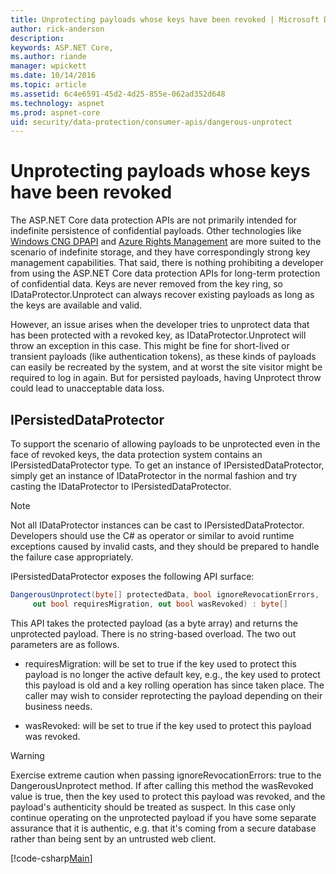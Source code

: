 ```yaml
---
title: Unprotecting payloads whose keys have been revoked | Microsoft Docs
author: rick-anderson
description: 
keywords: ASP.NET Core,
ms.author: riande
manager: wpickett
ms.date: 10/14/2016
ms.topic: article
ms.assetid: 6c4e6591-45d2-4d25-855e-062ad352d648
ms.technology: aspnet
ms.prod: aspnet-core
uid: security/data-protection/consumer-apis/dangerous-unprotect
---
```

# Unprotecting payloads whose keys have been revoked

<a name=data-protection-consumer-apis-dangerous-unprotect></a>

The ASP.NET Core data protection APIs are not primarily intended for indefinite persistence of confidential payloads. Other technologies like [Windows CNG DPAPI](https://msdn.microsoft.com/en-us/library/windows/desktop/hh706794%28v=vs.85%29.aspx) and [Azure Rights Management](https://technet.microsoft.com/en-us/library/jj585024.aspx) are more suited to the scenario of indefinite storage, and they have correspondingly strong key management capabilities. That said, there is nothing prohibiting a developer from using the ASP.NET Core data protection APIs for long-term protection of confidential data. Keys are never removed from the key ring, so IDataProtector.Unprotect can always recover existing payloads as long as the keys are available and valid.

However, an issue arises when the developer tries to unprotect data that has been protected with a revoked key, as IDataProtector.Unprotect will throw an exception in this case. This might be fine for short-lived or transient payloads (like authentication tokens), as these kinds of payloads can easily be recreated by the system, and at worst the site visitor might be required to log in again. But for persisted payloads, having Unprotect throw could lead to unacceptable data loss.

## IPersistedDataProtector

To support the scenario of allowing payloads to be unprotected even in the face of revoked keys, the data protection system contains an IPersistedDataProtector type. To get an instance of IPersistedDataProtector, simply get an instance of IDataProtector in the normal fashion and try casting the IDataProtector to IPersistedDataProtector.

> [!NOTE]
> Not all IDataProtector instances can be cast to IPersistedDataProtector. Developers should use the C# as operator or similar to avoid runtime exceptions caused by invalid casts, and they should be prepared to handle the failure case appropriately.

IPersistedDataProtector exposes the following API surface:

```csharp
DangerousUnprotect(byte[] protectedData, bool ignoreRevocationErrors,
     out bool requiresMigration, out bool wasRevoked) : byte[]
   ```

This API takes the protected payload (as a byte array) and returns the unprotected payload. There is no string-based overload. The two out parameters are as follows.

* requiresMigration: will be set to true if the key used to protect this payload is no longer the active default key, e.g., the key used to protect this payload is old and a key rolling operation has since taken place. The caller may wish to consider reprotecting the payload depending on their business needs.

* wasRevoked: will be set to true if the key used to protect this payload was revoked.

>[!WARNING]
> Exercise extreme caution when passing ignoreRevocationErrors: true to the DangerousUnprotect method. If after calling this method the wasRevoked value is true, then the key used to protect this payload was revoked, and the payload's authenticity should be treated as suspect. In this case only continue operating on the unprotected payload if you have some separate assurance that it is authentic, e.g. that it's coming from a secure database rather than being sent by an untrusted web client.

[!code-csharp[Main](dangerous-unprotect/samples/dangerous-unprotect.cs)]

